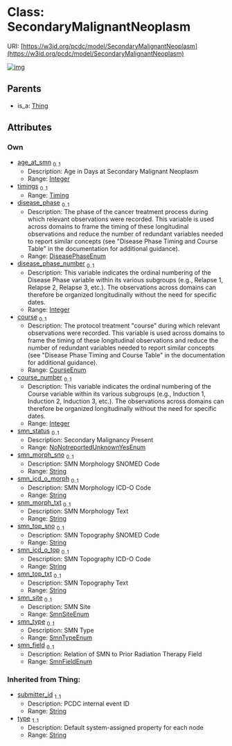
# Class: SecondaryMalignantNeoplasm




URI: [https://w3id.org/pcdc/model/SecondaryMalignantNeoplasm](https://w3id.org/pcdc/model/SecondaryMalignantNeoplasm)


[![img](https://yuml.me/diagram/nofunky;dir:TB/class/[Timing],[Thing],[Timing]<timings%200..1-++[SecondaryMalignantNeoplasm&#124;age_at_smn:integer%20%3F;disease_phase:DiseasePhaseEnum%20%3F;disease_phase_number:integer%20%3F;course:CourseEnum%20%3F;course_number:integer%20%3F;smn_status:NoNotreportedUnknownYesEnum%20%3F;smn_morph_sno:string%20%3F;smn_icd_o_morph:string%20%3F;snm_morph_txt:string%20%3F;smn_top_sno:string%20%3F;smn_icd_o_top:string%20%3F;smn_top_txt:string%20%3F;smn_site:SmnSiteEnum%20%3F;smn_type:SmnTypeEnum%20%3F;smn_field:SmnFieldEnum%20%3F;submitter_id(i):string;type(i):string],[Thing]^-[SecondaryMalignantNeoplasm])](https://yuml.me/diagram/nofunky;dir:TB/class/[Timing],[Thing],[Timing]<timings%200..1-++[SecondaryMalignantNeoplasm&#124;age_at_smn:integer%20%3F;disease_phase:DiseasePhaseEnum%20%3F;disease_phase_number:integer%20%3F;course:CourseEnum%20%3F;course_number:integer%20%3F;smn_status:NoNotreportedUnknownYesEnum%20%3F;smn_morph_sno:string%20%3F;smn_icd_o_morph:string%20%3F;snm_morph_txt:string%20%3F;smn_top_sno:string%20%3F;smn_icd_o_top:string%20%3F;smn_top_txt:string%20%3F;smn_site:SmnSiteEnum%20%3F;smn_type:SmnTypeEnum%20%3F;smn_field:SmnFieldEnum%20%3F;submitter_id(i):string;type(i):string],[Thing]^-[SecondaryMalignantNeoplasm])

## Parents

 *  is_a: [Thing](Thing.md)

## Attributes


### Own

 * [age_at_smn](age_at_smn.md)  <sub>0..1</sub>
     * Description: Age in Days at Secondary Malignant Neoplasm
     * Range: [Integer](types/Integer.md)
 * [timings](timings.md)  <sub>0..1</sub>
     * Range: [Timing](Timing.md)
 * [disease_phase](disease_phase.md)  <sub>0..1</sub>
     * Description: The phase of the cancer treatment process during which relevant observations were recorded. This variable is used across domains to frame the timing of these longitudinal observations and reduce the number of redundant variables needed to report similar concepts (see "Disease Phase Timing and Course Table" in the documentation for additional guidance).
     * Range: [DiseasePhaseEnum](DiseasePhaseEnum.md)
 * [disease_phase_number](disease_phase_number.md)  <sub>0..1</sub>
     * Description: This variable indicates the ordinal numbering of the Disease Phase variable within its various subgroups (e.g., Relapse 1, Relapse 2, Relapse 3, etc.). The observations across domains can therefore be organized longitudinally without the need for specific dates.
     * Range: [Integer](types/Integer.md)
 * [course](course.md)  <sub>0..1</sub>
     * Description: The protocol treatment "course" during which relevant observations were recorded. This variable is used across domains to frame the timing of these longitudinal observations and reduce the number of redundant variables needed to report similar concepts (see "Disease Phase Timing and Course Table" in the documentation for additional guidance).
     * Range: [CourseEnum](CourseEnum.md)
 * [course_number](course_number.md)  <sub>0..1</sub>
     * Description: This variable indicates the ordinal numbering of the Course variable within its various subgroups (e.g., Induction 1, Induction 2, Induction 3, etc.). The observations across domains can therefore be organized longitudinally without the need for specific dates.
     * Range: [Integer](types/Integer.md)
 * [smn_status](smn_status.md)  <sub>0..1</sub>
     * Description: Secondary Malignancy Present
     * Range: [NoNotreportedUnknownYesEnum](NoNotreportedUnknownYesEnum.md)
 * [smn_morph_sno](smn_morph_sno.md)  <sub>0..1</sub>
     * Description: SMN Morphology SNOMED Code
     * Range: [String](types/String.md)
 * [smn_icd_o_morph](smn_icd_o_morph.md)  <sub>0..1</sub>
     * Description: SMN Morphology ICD-O Code
     * Range: [String](types/String.md)
 * [snm_morph_txt](snm_morph_txt.md)  <sub>0..1</sub>
     * Description: SMN Morphology Text
     * Range: [String](types/String.md)
 * [smn_top_sno](smn_top_sno.md)  <sub>0..1</sub>
     * Description: SMN Topography SNOMED Code
     * Range: [String](types/String.md)
 * [smn_icd_o_top](smn_icd_o_top.md)  <sub>0..1</sub>
     * Description: SMN Topography ICD-O Code
     * Range: [String](types/String.md)
 * [smn_top_txt](smn_top_txt.md)  <sub>0..1</sub>
     * Description: SMN Topography Text
     * Range: [String](types/String.md)
 * [smn_site](smn_site.md)  <sub>0..1</sub>
     * Description: SMN Site
     * Range: [SmnSiteEnum](SmnSiteEnum.md)
 * [smn_type](smn_type.md)  <sub>0..1</sub>
     * Description: SMN Type
     * Range: [SmnTypeEnum](SmnTypeEnum.md)
 * [smn_field](smn_field.md)  <sub>0..1</sub>
     * Description: Relation of SMN to Prior Radiation Therapy Field
     * Range: [SmnFieldEnum](SmnFieldEnum.md)

### Inherited from Thing:

 * [submitter_id](submitter_id.md)  <sub>1..1</sub>
     * Description: PCDC internal event ID
     * Range: [String](types/String.md)
 * [type](type.md)  <sub>1..1</sub>
     * Description: Default system-assigned property for each node
     * Range: [String](types/String.md)
